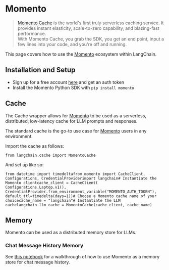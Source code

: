 Momento
=======

> [Momento Cache](https://docs.momentohq.com/) is the world's first truly serverless caching service. It provides instant elasticity, scale-to-zero capability, and blazing-fast performance.  
> With Momento Cache, you grab the SDK, you get an end point, input a few lines into your code, and you're off and running.

This page covers how to use the [Momento](https://gomomento.com) ecosystem within LangChain.

Installation and Setup[](#installation-and-setup "Direct link to Installation and Setup")
------------------------------------------------------------------------------------------

*   Sign up for a free account [here](https://docs.momentohq.com/getting-started) and get an auth token
*   Install the Momento Python SDK with `pip install momento`

Cache[](#cache "Direct link to Cache")
---------------------------------------

The Cache wrapper allows for [Momento](https://gomomento.com) to be used as a serverless, distributed, low-latency cache for LLM prompts and responses.

The standard cache is the go-to use case for [Momento](https://gomomento.com) users in any environment.

Import the cache as follows:

    from langchain.cache import MomentoCache

And set up like so:

    from datetime import timedeltafrom momento import CacheClient, Configurations, CredentialProviderimport langchain# Instantiate the Momento clientcache_client = CacheClient(    Configurations.Laptop.v1(),    CredentialProvider.from_environment_variable("MOMENTO_AUTH_TOKEN"),    default_ttl=timedelta(days=1))# Choose a Momento cache name of your choicecache_name = "langchain"# Instantiate the LLM cachelangchain.llm_cache = MomentoCache(cache_client, cache_name)

Memory[](#memory "Direct link to Memory")
------------------------------------------

Momento can be used as a distributed memory store for LLMs.

### Chat Message History Memory[](#chat-message-history-memory "Direct link to Chat Message History Memory")

See [this notebook](/docs/modules/memory/integrations/momento_chat_message_history.html) for a walkthrough of how to use Momento as a memory store for chat message history.